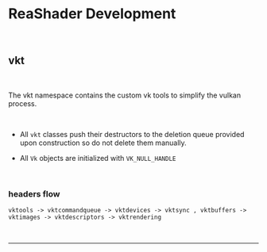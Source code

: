 # ReaShader Development

<br>

## vkt

<br>

The vkt namespace contains the custom vk tools to simplify the vulkan process.

<br>

- All `vkt` classes push their destructors to the deletion queue provided upon construction so do not delete them manually.

- All `Vk` objects are initialized with `VK_NULL_HANDLE`

<br>

### headers flow

`vktools -> vktcommandqueue -> vktdevices -> vktsync , vktbuffers -> vktimages -> vktdescriptors -> vktrendering`

<br>

---

<br>